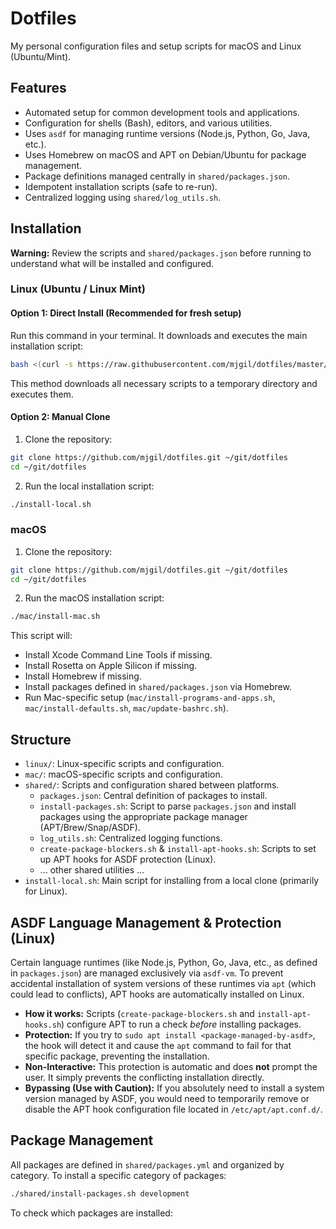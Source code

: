 # Dotfiles

My personal configuration files and setup scripts for macOS and Linux (Ubuntu/Mint).

## Features

- Automated setup for common development tools and applications.
- Configuration for shells (Bash), editors, and various utilities.
- Uses `asdf` for managing runtime versions (Node.js, Python, Go, Java, etc.).
- Uses Homebrew on macOS and APT on Debian/Ubuntu for package management.
- Package definitions managed centrally in `shared/packages.json`.
- Idempotent installation scripts (safe to re-run).
- Centralized logging using `shared/log_utils.sh`.

## Installation

**Warning:** Review the scripts and `shared/packages.json` before running to understand what will be installed and configured.

### Linux (Ubuntu / Linux Mint)

#### Option 1: Direct Install (Recommended for fresh setup)

Run this command in your terminal. It downloads and executes the main installation script:

```bash
bash <(curl -s https://raw.githubusercontent.com/mjgil/dotfiles/master/linux/install.sh)
```

This method downloads all necessary scripts to a temporary directory and executes them.

#### Option 2: Manual Clone

1. Clone the repository:

```bash
git clone https://github.com/mjgil/dotfiles.git ~/git/dotfiles
cd ~/git/dotfiles
```

2. Run the local installation script:

```bash
./install-local.sh
```

### macOS

1. Clone the repository:

```bash
git clone https://github.com/mjgil/dotfiles.git ~/git/dotfiles
cd ~/git/dotfiles
```

2. Run the macOS installation script:

```bash
./mac/install-mac.sh
```

This script will:
- Install Xcode Command Line Tools if missing.
- Install Rosetta on Apple Silicon if missing.
- Install Homebrew if missing.
- Install packages defined in `shared/packages.json` via Homebrew.
- Run Mac-specific setup (`mac/install-programs-and-apps.sh`, `mac/install-defaults.sh`, `mac/update-bashrc.sh`).

## Structure

- `linux/`: Linux-specific scripts and configuration.
- `mac/`: macOS-specific scripts and configuration.
- `shared/`: Scripts and configuration shared between platforms.
  * `packages.json`: Central definition of packages to install.
  * `install-packages.sh`: Script to parse `packages.json` and install packages using the appropriate package manager (APT/Brew/Snap/ASDF).
  * `log_utils.sh`: Centralized logging functions.
  * `create-package-blockers.sh` & `install-apt-hooks.sh`: Scripts to set up APT hooks for ASDF protection (Linux).
  * ... other shared utilities ...
- `install-local.sh`: Main script for installing from a local clone (primarily for Linux).

## ASDF Language Management & Protection (Linux)

Certain language runtimes (like Node.js, Python, Go, Java, etc., as defined in `packages.json`) are managed exclusively via `asdf-vm`. To prevent accidental installation of system versions of these runtimes via `apt` (which could lead to conflicts), APT hooks are automatically installed on Linux.

*   **How it works:** Scripts (`create-package-blockers.sh` and `install-apt-hooks.sh`) configure APT to run a check *before* installing packages.
*   **Protection:** If you try to `sudo apt install <package-managed-by-asdf>`, the hook will detect it and cause the `apt` command to fail for that specific package, preventing the installation.
*   **Non-Interactive:** This protection is automatic and does **not** prompt the user. It simply prevents the conflicting installation directly.
*   **Bypassing (Use with Caution):** If you absolutely need to install a system version managed by ASDF, you would need to temporarily remove or disable the APT hook configuration file located in `/etc/apt/apt.conf.d/`.

## Package Management

All packages are defined in `shared/packages.yml` and organized by category. To install a specific category of packages:

```bash
./shared/install-packages.sh development
```

To check which packages are installed:

```